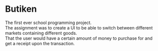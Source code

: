 # Butiken
The first ever school programming project. 
<br/>
The assignment was to create a UI to be able to switch between different markets containing different goods.
<br/>
That the user would have a certain amount of money to purchase for and get a receipt upon the transaction.
